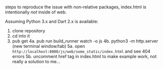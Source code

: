 steps to reproduce the issue with non-relative packages, index.html is intentionally *not* inside of web.

Assuming Python 3.x and Dart 2.x is available:

1. clone repository
2. cd into it
3. pub get
4a. pub run build_runner watch -o js
4b. python3 -m http.server (new terminal window/tab)
5a. open `http://localhost:8000/js/web/some_static/index.html` and see 404 errors
5b. uncomment href tag in index.html to make example work, not really a solution to me...